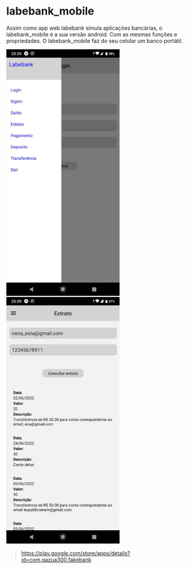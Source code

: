 # labebank_mobile

Assim como app web labebank simula aplicações bancárias, o labebank_mobile é a sua versão android. Com as mesmas funções e propriedades. O labebank_mobile faz do seu celular um banco portátil.

<img src='./imgREADME/labebank_drawer.jpeg' width='300'>
<img src='./imgREADME/labebank_statement.jpeg' width='300'><br>

>https://play.google.com/store/apps/details?id=com.gazua300.fakebank